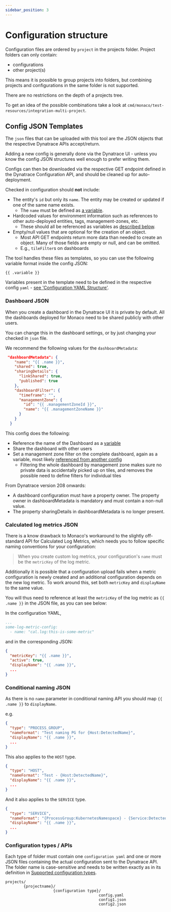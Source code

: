```yaml
---
sidebar_position: 3
---
```


# Configuration structure

Configuration files are ordered by `project` in the projects folder. Project folders can only contain:

- configurations
- other project(s)

This means it is possible to group projects into folders, but combining projects and configurations in the same folder is not supported.

There are no restrictions on the depth of a projects tree.

To get an idea of the possible combinations take a look at `cmd/monaco/test-resources/integration-multi-project`.

## Config JSON Templates

The `json` files that can be uploaded with this tool are the JSON objects that the respective Dynatrace APIs accept/return.

Adding a new config is generally done via the Dynatrace UI - unless you know the config JSON structures well enough to prefer writing them.

Configs can then be downloaded via the respective GET endpoint defined in the Dynatrace Configuration API, and should be cleaned up for auto-deployment.

Checked in configuration should **not** include:

* The entity's `id` but only its `name`. The entity may be created or updated if one of the same name exists.
  * The `name` must be defined as [a variable](#configuration-yaml-structure).
* Hardcoded values for environment information such as references to other auto-deployed entities, tags, management-zones, etc.
  * These should all be referenced as variables as [described below](#referencing-other-configurations).
* Empty/null values that are optional for the creation of an object.
  * Most API GET endpoints return more data than needed to create an object. Many of those fields are empty or null, and can be omitted.
  * E.g., `tileFilter`s on dashboards

The tool handles these files as templates, so you can use the following variable format inside the config JSON: 

```
{{ .variable }}
```


Variables present in the template need to be defined in the respective config `yaml` - [see 'Configuration YAML Structure'](../configuration/yaml_config).

### Dashboard JSON

When you create a dashboard in the Dynatrace UI it is private by default. All the dashboards deployed for Monaco need to be shared publicly with other users.

You can change this in the dashboard settings, or by just changing your checked in `json` file.

We recommend the following values for the `dashboardMetadata`:

```json
 "dashboardMetadata": {
    "name": "{{ .name }}",
    "shared": true,
    "sharingDetails": {
      "linkShared": true,
      "published": true
    },
    "dashboardFilter": {
      "timeframe": "",
      "managementZone": {
        "id": "{{ .managementZoneId }}",
        "name": "{{ .managementZoneName }}"
      }
    }
  }
```

This config does the following:
* Reference the name of the Dashboard as a [variable](../configuration/yaml_config)
* Share the dashboard with other users
* Set a management zone filter on the complete dashboard, again as a variable, most likely [referenced from another config](../configuration/yaml_config#referencing-other-configurations)
  * Filtering the whole dashboard by management zone makes sure no private data is accidentally picked up on tiles, and removes the possible need to define filters for individual tiles

From Dynatrace version 208 onwards:

- A dashboard configuration must have a property owner. The property owner in dashboardMetadata is mandatory and must contain a non-null value.
- The property sharingDetails in dashboardMetadata is no longer present.

### Calculated log metrics JSON

There is a know drawback to Monaco's workaround to the slightly off-standard API for Calculated Log Metrics, which needs you to follow specific naming conventions for your configuration: 

> When you create custom log metrics, your configuration's `name` must be the `metricKey` of the log metric. 

Additionally it is possible that a configuration upload fails when a metric configuration is newly created and an additional configuration depends on the new log metric. To work around this, set both `metricKey` and `displayName` to the same value. 

You will thus need to reference at least the `metricKey` of the log metric as `{{ .name }}` in the JSON file, as you can see below: 

In the configuration YAML,

```yaml
...
some-log-metric-config:
  - name: "cal.log:this-is-some-metric"
```

and in the corresponding JSON: 
```json
{
  "metricKey": "{{ .name }}",
  "active": true,
  "displayName": "{{ .name }}",
  ...
}
```

### Conditional naming JSON

As there is no `name` parameter in conditional naming API you should map `{{ .name }}` to `displayName`.

e.g.

```json
{
  "type": "PROCESS_GROUP",
  "nameFormat": "Test naming PG for {Host:DetectedName}",
  "displayName": "{{ .name }}",
  ...
}
```

This also applies to the `HOST` type.

```json
{
  "type": "HOST",
  "nameFormat": "Test - {Host:DetectedName}",
  "displayName": "{{ .name }}",
  ...
}
```

And it also applies to the `SERVICE` type. 

```json
{
  "type": "SERVICE",
  "nameFormat": "{ProcessGroup:KubernetesNamespace} - {Service:DetectedName}",
  "displayName": "{{ .name }}",
  ...
}
```

### Configuration types / APIs

Each type of folder must contain one `configuration yaml` and one or more JSON files containing the actual configuration sent to the Dynatrace API.
The folder name is case-sensitive and needs to be written exactly as in its definition in [Supported configuration types](../configuration/configTypes_tokenPermissions).


```
projects/
        {projectname}/
                     {configuration type}/
                                         config.yaml
                                         config1.json
                                         config2.json
```
